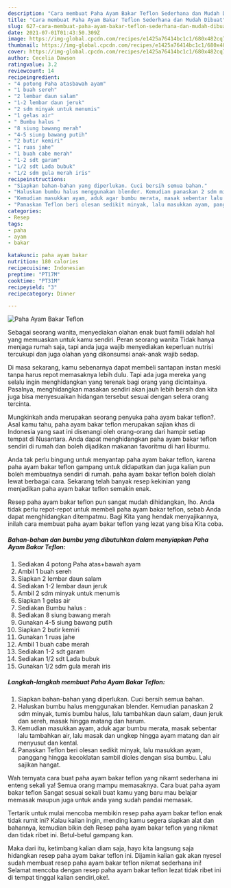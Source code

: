 ```yaml
---
description: "Cara membuat Paha Ayam Bakar Teflon Sederhana dan Mudah Dibuat"
title: "Cara membuat Paha Ayam Bakar Teflon Sederhana dan Mudah Dibuat"
slug: 627-cara-membuat-paha-ayam-bakar-teflon-sederhana-dan-mudah-dibuat
date: 2021-07-01T01:43:50.309Z
image: https://img-global.cpcdn.com/recipes/e1425a76414bc1c1/680x482cq70/paha-ayam-bakar-teflon-foto-resep-utama.jpg
thumbnail: https://img-global.cpcdn.com/recipes/e1425a76414bc1c1/680x482cq70/paha-ayam-bakar-teflon-foto-resep-utama.jpg
cover: https://img-global.cpcdn.com/recipes/e1425a76414bc1c1/680x482cq70/paha-ayam-bakar-teflon-foto-resep-utama.jpg
author: Cecelia Dawson
ratingvalue: 3.2
reviewcount: 14
recipeingredient:
- "4 potong Paha atasbawah ayam"
- "1 buah sereh"
- "2 lembar daun salam"
- "1-2 lembar daun jeruk"
- "2 sdm minyak untuk menumis"
- "1 gelas air"
- " Bumbu halus "
- "8 siung bawang merah"
- "4-5 siung bawang putih"
- "2 butir kemiri"
- "1 ruas jahe"
- "1 buah cabe merah"
- "1-2 sdt garam"
- "1/2 sdt Lada bubuk"
- "1/2 sdm gula merah iris"
recipeinstructions:
- "Siapkan bahan-bahan yang diperlukan. Cuci bersih semua bahan."
- "Haluskan bumbu halus menggunakan blender. Kemudian panaskan 2 sdm minyak, tumis bumbu halus, lalu tambahkan daun salam, daun jeruk dan sereh, masak hingga matang dan harum."
- "Kemudian masukkan ayam, aduk agar bumbu merata, masak sebentar lalu tambahkan air, lalu masak dan ungkep hingga ayam matang dan air menyusut dan kental."
- "Panaskan Teflon beri olesan sedikit minyak, lalu masukkan ayam, panggang hingga kecoklatan sambil dioles dengan sisa bumbu. Lalu sajikan hangat."
categories:
- Resep
tags:
- paha
- ayam
- bakar

katakunci: paha ayam bakar 
nutrition: 180 calories
recipecuisine: Indonesian
preptime: "PT17M"
cooktime: "PT31M"
recipeyield: "3"
recipecategory: Dinner

---
```



![Paha Ayam Bakar Teflon](https://img-global.cpcdn.com/recipes/e1425a76414bc1c1/680x482cq70/paha-ayam-bakar-teflon-foto-resep-utama.jpg)

Sebagai seorang wanita, menyediakan olahan enak buat famili adalah hal yang memuaskan untuk kamu sendiri. Peran seorang  wanita Tidak hanya menjaga rumah saja, tapi anda juga wajib menyediakan keperluan nutrisi tercukupi dan juga olahan yang dikonsumsi anak-anak wajib sedap.

Di masa  sekarang, kamu sebenarnya dapat membeli santapan instan meski tanpa harus repot memasaknya lebih dulu. Tapi ada juga mereka yang selalu ingin menghidangkan yang terenak bagi orang yang dicintainya. Pasalnya, menghidangkan masakan sendiri akan jauh lebih bersih dan kita juga bisa menyesuaikan hidangan tersebut sesuai dengan selera orang tercinta. 



Mungkinkah anda merupakan seorang penyuka paha ayam bakar teflon?. Asal kamu tahu, paha ayam bakar teflon merupakan sajian khas di Indonesia yang saat ini disenangi oleh orang-orang dari hampir setiap tempat di Nusantara. Anda dapat menghidangkan paha ayam bakar teflon sendiri di rumah dan boleh dijadikan makanan favoritmu di hari liburmu.

Anda tak perlu bingung untuk menyantap paha ayam bakar teflon, karena paha ayam bakar teflon gampang untuk didapatkan dan juga kalian pun boleh membuatnya sendiri di rumah. paha ayam bakar teflon boleh diolah lewat berbagai cara. Sekarang telah banyak resep kekinian yang menjadikan paha ayam bakar teflon semakin enak.

Resep paha ayam bakar teflon pun sangat mudah dihidangkan, lho. Anda tidak perlu repot-repot untuk membeli paha ayam bakar teflon, sebab Anda dapat menghidangkan ditempatmu. Bagi Kita yang hendak menyajikannya, inilah cara membuat paha ayam bakar teflon yang lezat yang bisa Kita coba.

<!--inarticleads1-->

##### Bahan-bahan dan bumbu yang dibutuhkan dalam menyiapkan Paha Ayam Bakar Teflon:

1. Sediakan 4 potong Paha atas+bawah ayam
1. Ambil 1 buah sereh
1. Siapkan 2 lembar daun salam
1. Sediakan 1-2 lembar daun jeruk
1. Ambil 2 sdm minyak untuk menumis
1. Siapkan 1 gelas air
1. Sediakan  Bumbu halus :
1. Sediakan 8 siung bawang merah
1. Gunakan 4-5 siung bawang putih
1. Siapkan 2 butir kemiri
1. Gunakan 1 ruas jahe
1. Ambil 1 buah cabe merah
1. Sediakan 1-2 sdt garam
1. Sediakan 1/2 sdt Lada bubuk
1. Gunakan 1/2 sdm gula merah iris




<!--inarticleads2-->

##### Langkah-langkah membuat Paha Ayam Bakar Teflon:

1. Siapkan bahan-bahan yang diperlukan. Cuci bersih semua bahan.
1. Haluskan bumbu halus menggunakan blender. Kemudian panaskan 2 sdm minyak, tumis bumbu halus, lalu tambahkan daun salam, daun jeruk dan sereh, masak hingga matang dan harum.
1. Kemudian masukkan ayam, aduk agar bumbu merata, masak sebentar lalu tambahkan air, lalu masak dan ungkep hingga ayam matang dan air menyusut dan kental.
1. Panaskan Teflon beri olesan sedikit minyak, lalu masukkan ayam, panggang hingga kecoklatan sambil dioles dengan sisa bumbu. Lalu sajikan hangat.




Wah ternyata cara buat paha ayam bakar teflon yang nikamt sederhana ini enteng sekali ya! Semua orang mampu memasaknya. Cara buat paha ayam bakar teflon Sangat sesuai sekali buat kamu yang baru mau belajar memasak maupun juga untuk anda yang sudah pandai memasak.

Tertarik untuk mulai mencoba membikin resep paha ayam bakar teflon enak tidak rumit ini? Kalau kalian ingin, mending kamu segera siapkan alat dan bahannya, kemudian bikin deh Resep paha ayam bakar teflon yang nikmat dan tidak ribet ini. Betul-betul gampang kan. 

Maka dari itu, ketimbang kalian diam saja, hayo kita langsung saja hidangkan resep paha ayam bakar teflon ini. Dijamin kalian gak akan nyesel sudah membuat resep paha ayam bakar teflon nikmat sederhana ini! Selamat mencoba dengan resep paha ayam bakar teflon lezat tidak ribet ini di tempat tinggal kalian sendiri,oke!.

